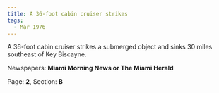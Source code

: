 ```yaml
---  
title: A 36-foot cabin cruiser strikes  
tags:  
  - Mar 1976  
---  
```

  
A 36-foot cabin cruiser strikes a submerged object and sinks 30 miles southeast of Key Biscayne.  
  
Newspapers: **Miami Morning News or The Miami Herald**  
  
Page: **2**, Section: **B** 
